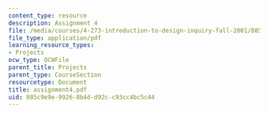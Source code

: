 ```yaml
---
content_type: resource
description: Assignment 4
file: /media/courses/4-273-introduction-to-design-inquiry-fall-2001/885c9e9e99268b4dd92cc93cc4bc5c44_assignment4.pdf
file_type: application/pdf
learning_resource_types:
- Projects
ocw_type: OCWFile
parent_title: Projects
parent_type: CourseSection
resourcetype: Document
title: assignment4.pdf
uid: 885c9e9e-9926-8b4d-d92c-c93cc4bc5c44
---
```


